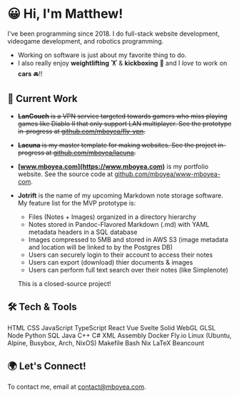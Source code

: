 # 😀 Hi, I'm Matthew!

I've been programming since 2018. I do full-stack website development, videogame development, and robotics programming.

- Working on software is just about my favorite thing to do.
- I also really enjoy **weightlifting** 🏋️ & **kickboxing** 🥊 and I *love* to work on **cars** 🚘!!

## 🔭 Current Work

- ~~**LanCouch** is a VPN service targeted towards gamers who miss playing games like Diablo II that only support LAN multiplayer.
  See the prototype in-progress at [github.com/mboyea/fly-vpn](https://github.com/mboyea/fly-vpn).~~
- ~~**Lacuna** is my master template for making websites.
  See the project in-progress at [github.com/mboyea/lacuna](https://github.com/mboyea/lacuna).~~
- **[www.mboyea.com](https://www.mboyea.com)** is my portfolio website.
  See the source code at [github.com/mboyea/www-mboyea-com](https://github.com/mboyea/www-mboyea-com).
- **Jotrift** is the name of my upcoming Markdown note storage software.
  My feature list for the MVP prototype is:
  
  - Files (Notes + Images) organized in a directory hierarchy
  - Notes stored in Pandoc-Flavored Markdown (.md) with YAML metadata headers in a SQL database
  - Images compressed to 5MB and stored in AWS S3 (image metadata and location will be linked to by the Postgres DB)
  - Users can securely login to their account to access their notes
  - Users can export (download) thier documents & images
  - Users can perform full text search over their notes (like Simplenote)
  
  This is a closed-source project! 

## 🛠 Tech & Tools

HTML
CSS
JavaScript
TypeScript
React
Vue
Svelte
Solid
WebGL
GLSL
Node
Python
SQL
Java
C++
C#
XML
Assembly
Docker
Fly.io
Linux (Ubuntu, Alpine, Busybox, Arch, NixOS)
Makefile
Bash
Nix
LaTeX
Beancount

## 🌍 Let's Connect!

To contact me, email at [contact@mboyea.com](mailto:contact@mboyea.com).
